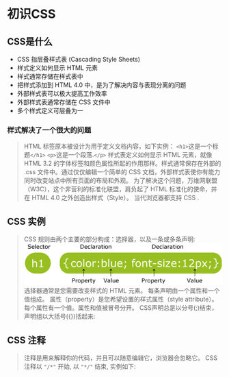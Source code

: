 # 初识CSS

## CSS是什么
- CSS 指层叠样式表 (Cascading Style Sheets)
- 样式定义如何显示 HTML 元素
- 样式通常存储在样式表中
- 把样式添加到 HTML 4.0 中，是为了解决内容与表现分离的问题
- 外部样式表可以极大提高工作效率
- 外部样式表通常存储在 CSS 文件中
- 多个样式定义可层叠为一

### 样式解决了一个很大的问题

>HTML 标签原本被设计为用于定义文档内容，如下实例：
``<h1>``这是一个标题``</h1>``
``<p>``这是一个段落.``</p>``
样式表定义如何显示 HTML 元素，就像 HTML 3.2 的字体标签和颜色属性所起的作用那样。样式通常保存在外部的 .css 文件中。通过仅仅编辑一个简单的 CSS 文档，外部样式表使你有能力同时改变站点中所有页面的布局和外观。
为了解决这个问题，万维网联盟（W3C），这个非营利的标准化联盟，肩负起了 HTML 标准化的使命，并在 HTML 4.0 之外创造出样式（Style）。
当代浏览器都支持 CSS .

## CSS 实例

>CSS 规则由两个主要的部分构成：选择器，以及一条或多条声明:
![CSS 规则](../img/cssrules.gif)
选择器通常是您需要改变样式的 HTML 元素。
每条声明由一个属性和一个值组成。
属性（property）是您希望设置的样式属性（style attribute）。每个属性有一个值。属性和值被冒号分开。
CSS声明总是以分号(;)结束，声明组以大括号({})括起来:

## CSS 注释
>注释是用来解释你的代码，并且可以随意编辑它，浏览器会忽略它。
CSS注释以 ``"/*"`` 开始, 以 ``"*/"`` 结束, 实例如下:
